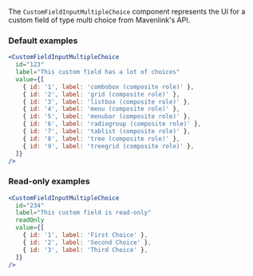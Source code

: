 The `CustomFieldInputMultipleChoice` component represents the UI for a custom field of type multi choice from Mavenlink's API.

### Default examples

```jsx
<CustomFieldInputMultipleChoice
  id="123"
  label="This custom field has a lot of choices"
  value={[
    { id: '1', label: 'combobox (composite role)' },
    { id: '2', label: 'grid (composite role)' },
    { id: '3', label: 'listbox (composite role)' },
    { id: '4', label: 'menu (composite role)' },
    { id: '5', label: 'menubar (composite role)' },
    { id: '6', label: 'radiogroup (composite role)' },
    { id: '7', label: 'tablist (composite role)' },
    { id: '8', label: 'tree (composite role)' },
    { id: '9', label: 'treegrid (composite role)' },
  ]}
/>
```

### Read-only examples

```jsx
<CustomFieldInputMultipleChoice
  id="234"
  label="This custom field is read-only"
  readOnly
  value={[
    { id: '1', label: 'First Choice' },
    { id: '2', label: 'Second Choice' },
    { id: '3', label: 'Third Choice' },
  ]}
/>
```
